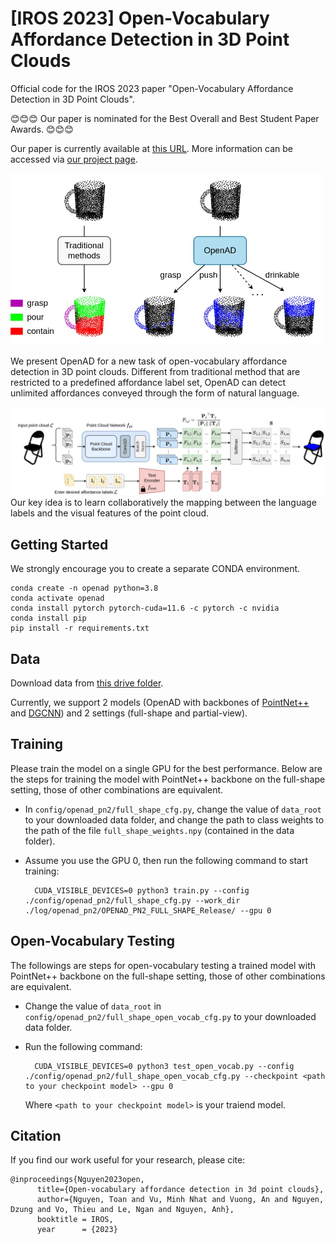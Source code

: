 # [IROS 2023] Open-Vocabulary Affordance Detection in 3D Point Clouds

Official code for the IROS 2023 paper "Open-Vocabulary Affordance Detection in 3D Point Clouds".

😊😊😊 Our paper is nominated for the Best Overall and Best Student Paper Awards. 😊😊😊

Our paper is currently available at [this URL](https://ieeexplore.ieee.org/document/10341553?signout=success). More information can be accessed via [our project page](https://openad2023.github.io).

<img src="./demo/intro.jpg" width="500">

We present OpenAD for a new task of open-vocabulary affordance detection in 3D point clouds. Different from traditional method that are restricted to a predefined affordance label set, OpenAD can detect unlimited affordances conveyed through the form of natural language.

![image](demo/method.jpg)
Our key idea is to learn collaboratively the mapping between the language labels and the visual features of the point cloud.


## Getting Started
We strongly encourage you to create a separate CONDA environment.
```
conda create -n openad python=3.8
conda activate openad
conda install pytorch pytorch-cuda=11.6 -c pytorch -c nvidia
conda install pip
pip install -r requirements.txt
```

## Data
Download data from [this drive folder](https://drive.google.com/drive/folders/1f-_V_iA6POMYlBe2byuplJfdKmV72BHu?usp=sharing).

Currently, we support 2 models (OpenAD with backbones of [PointNet++](https://proceedings.neurips.cc/paper/2017/file/d8bf84be3800d12f74d8b05e9b89836f-Paper.pdf) and [DGCNN](https://dl.acm.org/doi/pdf/10.1145/3326362)) and 2 settings (full-shape and partial-view).

## Training
Please train the model on a single GPU for the best performance. Below are the steps for training the model with PointNet++ backbone on the full-shape setting, those of other combinations are equivalent.

* In ```config/openad_pn2/full_shape_cfg.py```, change the value of ```data_root``` to your downloaded data folder, and change the path to class weights to the path of the file ```full_shape_weights.npy``` (contained in the data folder).
* Assume you use the GPU 0, then run the following command to start training:

		CUDA_VISIBLE_DEVICES=0 python3 train.py --config ./config/openad_pn2/full_shape_cfg.py --work_dir ./log/openad_pn2/OPENAD_PN2_FULL_SHAPE_Release/ --gpu 0

## Open-Vocabulary Testing
The followings are steps for open-vocabulary testing a trained model with PointNet++ backbone on the full-shape setting, those of other combinations are equivalent.

* Change the value of ```data_root``` in ```config/openad_pn2/full_shape_open_vocab_cfg.py``` to your downloaded data folder.
* Run the following command:

		CUDA_VISIBLE_DEVICES=0 python3 test_open_vocab.py --config ./config/openad_pn2/full_shape_open_vocab_cfg.py --checkpoint <path to your checkpoint model> --gpu 0
	Where ```<path to your checkpoint model>``` is your traiend model.


## Citation

If you find our work useful for your research, please cite:
```
@inproceedings{Nguyen2023open,
      title={Open-vocabulary affordance detection in 3d point clouds},
      author={Nguyen, Toan and Vu, Minh Nhat and Vuong, An and Nguyen, Dzung and Vo, Thieu and Le, Ngan and Nguyen, Anh},
      booktitle = IROS,
      year      = {2023}
```
